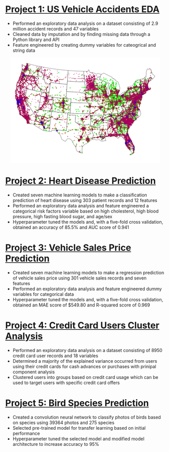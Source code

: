 # [Project 1: US Vehicle Accidents EDA](https://github.com/MichaelBryantDS/US-Vehicle-Accidents-EDA)
- Performed an exploratory data analysis on a dataset consisting of 2.9 million accident records and 47 variables
- Cleaned data by imputation and by finding missing data through a Python library and API
- Feature engineered by creating dummy variables for cateogrical and string data

<style>
img {
  display: block;
  margin-left: auto;
  margin-right: auto;
}
</style>

<img src="Images/accident-severity-us-accidents.png" class="center" alt="">



# [Project 2: Heart Disease Prediction](https://github.com/MichaelBryantDS/Heart-Disease-Prediction)
- Created seven machine learning models to make a classification prediction of heart disease using 303 patient records and 12 features
- Performed an exploratory data analysis and feature engineered a categorical risk factors variable based on high cholesterol, high blood pressure, high fasting blood sugar, and age/sex
- Hyperparameter tuned the models and, with a five-fold cross validation, obtained an accuracy of 85.5% and AUC score of 0.941

# [Project 3: Vehicle Sales Price Prediction](https://github.com/MichaelBryantDS/Vehicle-Sales-Price-Prediction)
- Created seven machine learning models to make a regression prediction of vehicle sales price using 301 vehicle sales records and seven features
- Performed an exploratory data analysis and feature engineered dummy variables for categorical data
- Hyperparameter tuned the models and, with a five-fold cross validation, obtained an MAE score of $549.80 and R-squared score of 0.969

# [Project 4: Credit Card Users Cluster Analysis](https://github.com/MichaelBryantDS/Credit-Card-Users-Cluster-Analysis)
- Performed an exploratory data analysis on a dataset consisting of 8950 credit card user records and 18 variables
- Determined a majority of the explained variance occurred from users using their credit cards for cash advances or purchases with prinipal component analysis
- Clustered users into groups based on credit card usage which can be used to target users with specific credit card offers

# [Project 5: Bird Species Prediction](https://github.com/MichaelBryantDS/Bird-Species-Prediction)
- Created a convolution neural network to classify photos of birds based on species using 39364 photos and 275 species
- Selected pre-trained model for transfer learning based on initial performance
- Hyperparameter tuned the selected model and modified model architecture to increase accuracy to 95%
